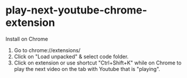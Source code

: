# play-next-youtube-chrome-extension

Install on Chrome

1. Go to chrome://extensions/
2. Click on "Load unpacked" & select code folder.
3. Click on extension or use shortcut "Ctrl+Shift+K" while on Chrome to play the next video on the tab with Youtube that is "playing". 
